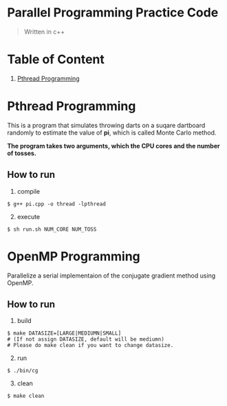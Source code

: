 Parallel Programming Practice Code
===
> Written in c++

# Table of Content
1. [Pthread Programming](#pthread-programming)

# Pthread Programming
This is a program that simulates throwing darts on a suqare dartboard
randomly to estimate the value of **pi**, which is called Monte Carlo
 method. 

**The program takes two arguments, which the CPU cores and
the number of tosses.**

## How to run
1. compile
```
$ g++ pi.cpp -o thread -lpthread
```
2. execute
```
$ sh run.sh NUM_CORE NUM_TOSS
```

# OpenMP Programming
Parallelize a serial implementaion of the conjugate gradient 
method using OpenMP.

## How to run
1. build 
```
$ make DATASIZE=[LARGE|MEDIUMN|SMALL]
# (If not assign DATASIZE, default will be mediumn)
# Please do make clean if you want to change datasize.
```
2. run
```
$ ./bin/cg
```
3. clean 
```
$ make clean
```

